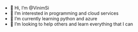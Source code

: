 - 👋 Hi, I’m @VinimSi
- 👀 I’m interested in programming and cloud services
- 🌱 I’m currently learning python and azure
- 💞️ I’m looking to help others and learn everything that I can

<!---
VinimSi/VinimSi is a ✨ special ✨ repository because its `README.md` (this file) appears on your GitHub profile.
You can click the Preview link to take a look at your changes.
--->
